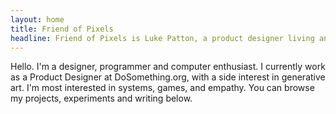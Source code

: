 ```yaml
---
layout: home
title: Friend of Pixels
headline: Friend of Pixels is Luke Patton, a product designer living and working in New York City.
---
```


Hello. I'm a designer, programmer and computer enthusiast. I currently work as a Product Designer at DoSomething.org, with a side interest in generative art. I'm most interested in systems, games, and empathy. You can browse my projects, experiments and writing below.
